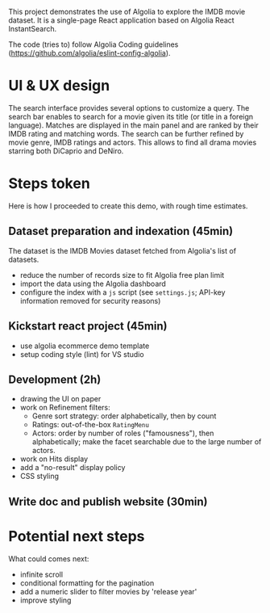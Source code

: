 
This project demonstrates the use of Algolia to explore the IMDB movie dataset. It is a single-page React application based on Algolia React InstantSearch.

The code (tries to) follow Algolia Coding guidelines (https://github.com/algolia/eslint-config-algolia).

# UI & UX design #
The search interface provides several options to customize a query.
The search bar enables to search for a movie given its title (or title in a foreign language).
Matches are displayed in the main panel and are ranked by their IMDB rating and matching words.
The search can be further refined by movie genre, IMDB ratings and actors. 
This allows to find all drama movies starring both DiCaprio and DeNiro.

# Steps token #
Here is how I proceeded to create this demo, with rough time estimates.
## Dataset preparation and indexation (45min) ## 
The dataset is the IMDB Movies dataset fetched from Algolia's list of datasets.
- reduce the number of records size to fit Algolia free plan limit
- import the data using the Algolia dashboard
- configure the index with a `js` script (see `settings.js`; API-key information removed for security reasons)

## Kickstart react project (45min) ##
- use algolia ecommerce demo template
- setup coding style (lint) for VS studio

## Development (2h) ##
- drawing the UI on paper
- work on Refinement filters:
    - Genre sort strategy: order alphabetically, then by count
    - Ratings: out-of-the-box `RatingMenu`
    - Actors: order by number of roles ("famousness"), then alphabetically; make the facet searchable due to the large number of actors.
- work on Hits display
- add a "no-result" display policy
- CSS styling

## Write doc and publish website (30min) ##
# Potential next steps #
What could comes next:
- infinite scroll 
- conditional formatting for the pagination
- add a numeric slider to filter movies by 'release year'
- improve styling